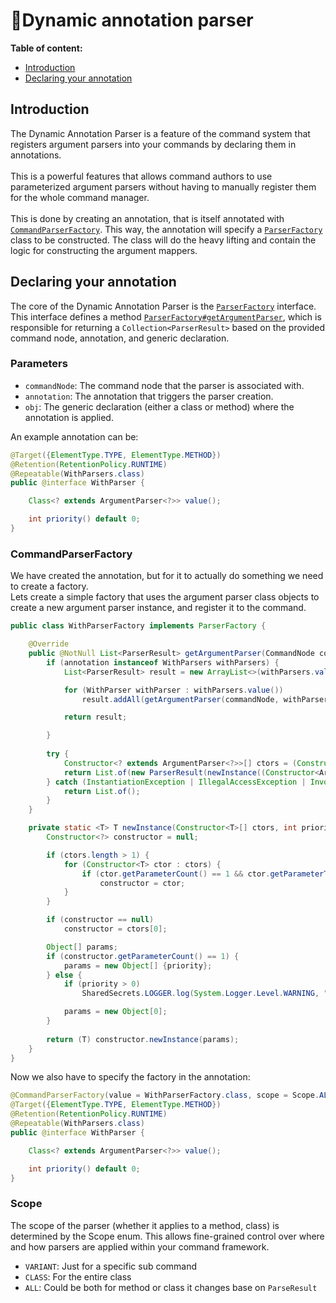 # 🔄Dynamic annotation parser

**Table of content:**
- [Introduction](#introduction)
- [Declaring your annotation](#declaring-your-annotation)

## Introduction
The Dynamic Annotation Parser is a feature of the command system that registers argument parsers into your commands by declaring them in annotations. \
\
This is a powerful features that allows command authors to use parameterized argument parsers without having to manually register them for the whole command manager. \
\
This is done by creating an annotation, that is itself annotated with [`CommandParserFactory`](https://cocoa-beans.apartium.net/%version%/commands/net/apartium/cocoabeans/commands/parsers/CommandParserFactory.html). This way, the annotation will specify a [`ParserFactory`](https://cocoa-beans.apartium.net/%version%/commands/net/apartium/cocoabeans/commands/parsers/ParserFactory.html) class to be constructed. The class will do the heavy lifting and contain the logic for constructing the argument mappers. 

## Declaring your annotation

The core of the Dynamic Annotation Parser is the [`ParserFactory`](https://cocoa-beans.apartium.net/%version%/commands/net/apartium/cocoabeans/commands/parsers/ParserFactory.html) interface. This interface defines a method [`ParserFactory#getArgumentParser`](https://cocoa-beans.apartium.net/snapshot/commands/net/apartium/cocoabeans/commands/parsers/ParserFactory.html), which is responsible for returning a `Collection<ParserResult>` based on the provided command node, annotation, and generic declaration.
### Parameters
 - `commandNode`: The command node that the parser is associated with.
 - `annotation`: The annotation that triggers the parser creation.
 - `obj`: The generic declaration (either a class or method) where the annotation is applied.

An example annotation can be:
```java
@Target({ElementType.TYPE, ElementType.METHOD})
@Retention(RetentionPolicy.RUNTIME)
@Repeatable(WithParsers.class)
public @interface WithParser {

    Class<? extends ArgumentParser<?>> value();

    int priority() default 0;
}
```

### CommandParserFactory
We have created the annotation, but for it to actually do something we need to create a factory. 
\
Lets create a simple factory that uses the argument parser class objects to create a new argument parser instance, and register it to the command.

```java
public class WithParserFactory implements ParserFactory {

    @Override
    public @NotNull List<ParserResult> getArgumentParser(CommandNode commandNode, Annotation annotation, GenericDeclaration obj) {
        if (annotation instanceof WithParsers withParsers) {
            List<ParserResult> result = new ArrayList<>(withParsers.value().length);

            for (WithParser withParser : withParsers.value())
                result.addAll(getArgumentParser(commandNode, withParser, obj));

            return result;

        }
        
        try {
            Constructor<? extends ArgumentParser<?>>[] ctors = (Constructor<? extends ArgumentParser<?>>[]) withParser.value().getDeclaredConstructors();
            return List.of(new ParserResult(newInstance((Constructor<ArgumentParser<?>>[]) ctors, withParser.priority()), obj instanceof Method ? Scope.VARIANT : Scope.CLASS));
        } catch (InstantiationException | IllegalAccessException | InvocationTargetException e) {
            return List.of();
        }
    }

    private static <T> T newInstance(Constructor<T>[] ctors, int priority) throws InstantiationException, IllegalAccessException, InvocationTargetException {
        Constructor<?> constructor = null;

        if (ctors.length > 1) {
            for (Constructor<T> ctor : ctors) {
                if (ctor.getParameterCount() == 1 && ctor.getParameterTypes()[0].equals(int.class))
                    constructor = ctor;
            }
        }

        if (constructor == null)
            constructor = ctors[0];

        Object[] params;
        if (constructor.getParameterCount() == 1) {
            params = new Object[] {priority};
        } else {
            if (priority > 0)
                SharedSecrets.LOGGER.log(System.Logger.Level.WARNING, "Registered parser {} with priority, but it doesn't support it", constructor.getDeclaringClass().getName());

            params = new Object[0];
        }
        
        return (T) constructor.newInstance(params);
    }
}

```

Now we also have to specify the factory in the annotation:
```java
@CommandParserFactory(value = WithParserFactory.class, scope = Scope.ALL) // <-- This is the factory we just created
@Target({ElementType.TYPE, ElementType.METHOD})
@Retention(RetentionPolicy.RUNTIME)
@Repeatable(WithParsers.class)
public @interface WithParser {

    Class<? extends ArgumentParser<?>> value();

    int priority() default 0;
}
```

### Scope
The scope of the parser (whether it applies to a method, class) is determined by the Scope enum. This allows fine-grained control over where and how parsers are applied within your command framework.
 - `VARIANT`: Just for a specific sub command
 - `CLASS`: For the entire class
 - `ALL`: Could be both for method or class it changes base on `ParseResult`
